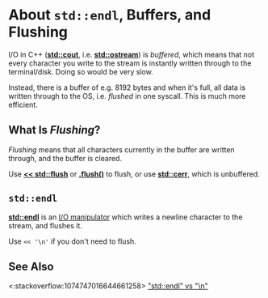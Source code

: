 # About `std::endl`, Buffers, and Flushing

I/O in C++ (**[std::cout][cout]**, i.e. **[std::ostream][ostream]**) is _buffered_, which means that not every character
you write to the stream is instantly written through to the terminal/disk. Doing so would be very slow.

Instead, there is a buffer of e.g. 8192 bytes and when it's full, all data is written through to the OS, i.e. _flushed_
in one syscall. This is much more efficient.

[cout]: https://en.cppreference.com/w/cpp/io/cout
[ostream]: https://en.cppreference.com/w/cpp/io/basic_ostream

<!-- inline -->

## What Is _Flushing_?

_Flushing_ means that all characters currently in the buffer are written through, and the buffer is cleared.

Use **[<< std::flush][ioflush]** or **[.flush()][oflush]** to flush, or use **[std::cerr][cerr]**, which is unbuffered.

[ioflush]: https://en.cppreference.com/w/cpp/io/manip/flush
[oflush]: https://en.cppreference.com/w/cpp/io/basic_ostream/flush
[cerr]: https://en.cppreference.com/w/cpp/io/cerr

<!-- inline -->

## `std::endl`

**[std::endl](https://en.cppreference.com/w/cpp/io/manip/endl)** is an
[I/O manipulator](https://en.cppreference.com/w/cpp/io/manip) which writes a newline character to the stream, and
flushes it.

Use `<< '\n'` if you don't need to flush.

## See Also

<:stackoverflow:1074747016644661258> ["std::endl" vs "\n"](https://stackoverflow.com/q/213907/5740428)
